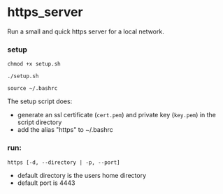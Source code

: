# https_server
Run a small and quick https server for a local network.

### setup
`chmod +x setup.sh`

`./setup.sh`

`source ~/.bashrc`

The setup script does:
* generate an ssl certificate (`cert.pem`) and private key (`key.pem`) in the script directory
* add the alias "https" to ~/.bashrc

### run:
`https [-d, --directory | -p, --port]`

* default directory is the users home directory
* default port is 4443
